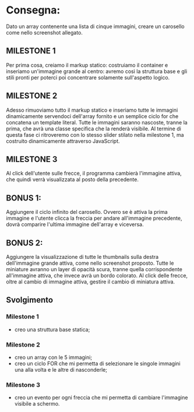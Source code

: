 # Consegna:

Dato un array contenente una lista di cinque immagini, creare un carosello come nello screenshot allegato.

## MILESTONE 1

Per prima cosa, creiamo il markup statico: costruiamo il container e inseriamo un'immagine grande al centro: avremo così la struttura base e gli stili pronti per poterci poi concentrare solamente sull'aspetto logico.

## MILESTONE 2

Adesso rimuoviamo tutto il markup statico e inseriamo tutte le immagini dinamicamente servendoci dell'array fornito e un semplice ciclo for che concatena un template literal.
Tutte le immagini saranno nascoste, tranne la prima, che avrà una classe specifica che la renderà visibile.
Al termine di questa fase ci ritroveremo con lo stesso slider stilato nella milestone 1, ma costruito dinamicamente attraverso JavaScript.

## MILESTONE 3

Al click dell'utente sulle frecce, il programma cambierà l'immagine attiva, che quindi verrà visualizzata al posto della precedente.

## BONUS 1:

Aggiungere il ciclo infinito del carosello. Ovvero se è attiva la prima immagine e l'utente clicca la freccia per andare all'immagine precedente, dovrà comparire l'ultima immagine dell'array e viceversa.

## BONUS 2:

Aggiungere la visualizzazione di tutte le thumbnails sulla destra dell'immagine grande attiva, come nello screenshot proposto. Tutte le miniature avranno un layer di opacità scura, tranne quella corrispondente all'immagine attiva, che invece avrà un bordo colorato.
Al click delle frecce, oltre al cambio di immagine attiva, gestire il cambio di miniatura attiva.

## Svolgimento

### Milestone 1

- creo una struttura base statica;

### Milestone 2

- creo un array con le 5 immagini;
- creo un ciclo FOR che mi permetta di selezionare le singole immagini una alla volta e le altre di nasconderle;

### Milestone 3

- creo un evento per ogni freccia che mi permetta di cambiare l'immagine visibile a schermo.
